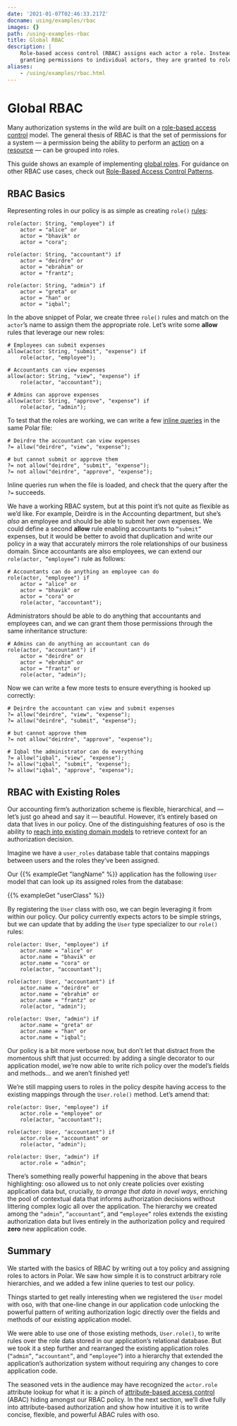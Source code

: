 ```yaml
---
date: '2021-01-07T02:46:33.217Z'
docname: using/examples/rbac
images: {}
path: /using-examples-rbac
title: Global RBAC
description: |
    Role-based access control (RBAC) assigns each actor a role. Instead of
    granting permissions to individual actors, they are granted to roles.
aliases: 
    - /using/examples/rbac.html
---
```


# Global RBAC

Many authorization systems in the wild are built on a [role-based access
control](https://en.wikipedia.org/wiki/Role-based_access_control) model. The
general thesis of RBAC is that the set of permissions for a system — a
permission being the ability to perform an [action](glossary#actions) on a
[resource](glossary#resources) — can be grouped into roles.

This guide shows an example of implementing [global
roles](learn/roles/patterns#global-roles). For guidance on other RBAC use
cases, check out [Role-Based Access Control Patterns](learn/roles/patterns).

## RBAC Basics

Representing roles in our policy is as simple as creating `role()`
[rules](polar-syntax#rules):

```polar
role(actor: String, "employee") if
    actor = "alice" or
    actor = "bhavik" or
    actor = "cora";

role(actor: String, "accountant") if
    actor = "deirdre" or
    actor = "ebrahim" or
    actor = "frantz";

role(actor: String, "admin") if
    actor = "greta" or
    actor = "han" or
    actor = "iqbal";
```

In the above snippet of Polar, we create three `role()` rules and match on the
`actor`’s name to assign them the appropriate role. Let’s write some **allow**
rules that leverage our new roles:

```polar
# Employees can submit expenses
allow(actor: String, "submit", "expense") if
    role(actor, "employee");

# Accountants can view expenses
allow(actor: String, "view", "expense") if
    role(actor, "accountant");

# Admins can approve expenses
allow(actor: String, "approve", "expense") if
    role(actor, "admin");
```

To test that the roles are working, we can write a few [inline
queries](polar-syntax#inline-queries-) in the same Polar file:

```polar
# Deirdre the accountant can view expenses
?= allow("deirdre", "view", "expense");

# but cannot submit or approve them
?= not allow("deirdre", "submit", "expense");
?= not allow("deirdre", "approve", "expense");
```

Inline queries run when the file is loaded, and check that the query after the
`?=` succeeds.

We have a working RBAC system, but at this point it’s not quite as flexible as
we’d like. For example, Deirdre is in the Accounting department, but she’s
*also* an employee and should be able to submit her own expenses. We could
define a second **allow** rule enabling accountants to `“submit”` expenses, but
it would be better to avoid that duplication and write our policy in a way that
accurately mirrors the role relationships of our business domain. Since
accountants are also employees, we can extend our `role(actor, “employee”)`
rule as follows:

```polar
# Accountants can do anything an employee can do
role(actor, "employee") if
    actor = "alice" or
    actor = "bhavik" or
    actor = "cora" or
    role(actor, "accountant");
```

Administrators should be able to do anything that accountants and employees
can, and we can grant them those permissions through the same inheritance
structure:

```polar
# Admins can do anything an accountant can do
role(actor, "accountant") if
    actor = "deirdre" or
    actor = "ebrahim" or
    actor = "frantz" or
    role(actor, "admin");
```

Now we can write a few more tests to ensure everything is hooked up correctly:

```polar
# Deirdre the accountant can view and submit expenses
?= allow("deirdre", "view", "expense");
?= allow("deirdre", "submit", "expense");

# but cannot approve them
?= not allow("deirdre", "approve", "expense");

# Iqbal the administrator can do everything
?= allow("iqbal", "view", "expense");
?= allow("iqbal", "submit", "expense");
?= allow("iqbal", "approve", "expense");
```

## RBAC with Existing Roles

Our accounting firm’s authorization scheme is flexible, hierarchical, and —
let’s just go ahead and say it — beautiful. However, it’s entirely based on
data that lives in our policy. One of the distinguishing features of oso is the
ability to [reach into existing domain models](application-types) to retrieve
context for an authorization decision.

Imagine we have a `user_roles` database table that contains mappings
between users and the roles they’ve been assigned.

Our {{% exampleGet "langName" %}} application has the following `User` model
that can look up its assigned roles from the database:

{{% exampleGet "userClass" %}}

By registering the `User` class with oso, we can begin leveraging it from
within our policy. Our policy currently expects actors to be simple strings,
but we can update that by adding the `User` type specializer to our `role()`
rules:

```polar
role(actor: User, "employee") if
    actor.name = "alice" or
    actor.name = "bhavik" or
    actor.name = "cora" or
    role(actor, "accountant");

role(actor: User, "accountant") if
    actor.name = "deirdre" or
    actor.name = "ebrahim" or
    actor.name = "frantz" or
    role(actor, "admin");

role(actor: User, "admin") if
    actor.name = "greta" or
    actor.name = "han" or
    actor.name = "iqbal";
```

Our policy is a bit more verbose now, but don’t let that distract from the
momentous shift that just occurred: by adding a single decorator to our
application model, we’re now able to write rich policy over the model’s fields
and methods… and we aren’t finished yet!

We’re still mapping users to roles in the policy despite having access to the
existing mappings through the `User.role()` method. Let’s amend that:

```polar
role(actor: User, "employee") if
    actor.role = "employee" or
    role(actor, "accountant");

role(actor: User, "accountant") if
    actor.role = "accountant" or
    role(actor, "admin");

role(actor: User, "admin") if
    actor.role = "admin";
```

There’s something really powerful happening in the above that bears
highlighting: oso allowed us to not only create policies over existing
application data but, crucially, *to arrange that data in novel ways*,
enriching the pool of contextual data that informs authorization decisions
without littering complex logic all over the application. The hierarchy we
created among the `“admin”`, `“accountant”`, and `“employee”` roles extends the
existing authorization data but lives entirely in the authorization policy and
required **zero** new application code.

## Summary

We started with the basics of RBAC by writing out a toy policy and assigning
roles to actors in Polar. We saw how simple it is to construct arbitrary role
hierarchies, and we added a few inline queries to test our policy.

Things started to get really interesting when we registered the `User` model
with oso, with that one-line change in our application code unlocking the
powerful pattern of writing authorization logic directly over the fields and
methods of our existing application model.

We were able to use one of those existing methods, `User.role()`, to write
rules over the role data stored in our application’s relational database. But
we took it a step further and rearranged the existing application roles
(`“admin”`, `“accountant”`, and `“employee”`) into a hierarchy that extended
the application’s authorization system without requiring any changes to core
application code.

The seasoned vets in the audience may have recognized the `actor.role`
attribute lookup for what it is: a pinch of [attribute-based access
control](https://en.wikipedia.org/wiki/Attribute-based_access_control) (ABAC)
hiding amongst our RBAC policy. In the next section, we’ll dive fully into
attribute-based authorization and show how intuitive it is to write concise,
flexible, and powerful ABAC rules with oso.
